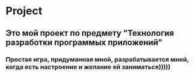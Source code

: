 # Project
## Это мой проект по предмету "Технология разработки программых приложений"
### Простая игра, придуманная мной, разрабатывается мной, когда есть настроение и желание ей заниматься)))))
